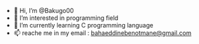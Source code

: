 - 👋 Hi, I’m @Bakugo00
- 👀 I’m interested in programming field
- 🌱 I’m currently learning C programming language
- 📫 reache me in my email : bahaeddinebenotmane@gmail.com
<!---
Bakugo00/Bakugo00 is a ✨ special ✨ repository because its `README.md` (this file) appears on your GitHub profile.
You can click the Preview link to take a look at your changes.
--->
